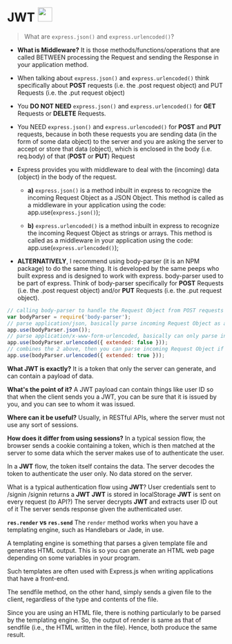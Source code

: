 # JWT <img src="https://vegibit.com/wp-content/uploads/2018/07/JSON-Web-Token-Authentication-With-Node.png" height=33px>

> What are ```express.json()``` and ```express.urlencoded()```?
- **What is Middleware?** It is those methods/functions/operations that are called BETWEEN processing the Request and sending the Response in your application method.

- When talking about ```express.json()``` and ```express.urlencoded()``` think specifically about **POST** requests (i.e. the .post request object) and PUT Requests (i.e. the .put request object)

- You **DO NOT NEED** ```express.json()``` and ```express.urlencoded()``` for **GET** Requests or **DELETE** Requests.

- You NEED ```express.json()``` and ```express.urlencoded()``` for **POST** and **PUT** requests, because in both these requests you are sending data (in the form of some data object) to the server and you are asking the server to accept or store that data (object), which is enclosed in the body (i.e. req.body) of that (**POST** or **PUT**) Request

- Express provides you with middleware to deal with the (incoming) data (object) in the body of the request.

  - **a)** ```express.json()``` is a method inbuilt in express to recognize the incoming Request Object as a JSON Object. This method is called as a middleware in your application using the code: app.use(```express.json()```);

  - **b)** ```express.urlencoded()``` is a method inbuilt in express to recognize the incoming Request Object as strings or arrays. This method is called as a middleware in your application using the code: app.use(```express.urlencoded()```);

- **ALTERNATIVELY**, I recommend using body-parser (it is an NPM package) to do the same thing. It is developed by the same peeps who built express and is designed to work with express. body-parser used to be part of express. Think of body-parser specifically for **POST** Requests (i.e. the .post request object) and/or **PUT** Requests (i.e. the .put request object).
  
```js
// calling body-parser to handle the Request Object from POST requests
var bodyParser = require('body-parser');
// parse application/json, basically parse incoming Request Object as a JSON Object 
app.use(bodyParser.json());
// parse application/x-www-form-urlencoded, basically can only parse incoming Request Object if strings or arrays
app.use(bodyParser.urlencoded({ extended: false }));
// combines the 2 above, then you can parse incoming Request Object if object, with nested objects, or generally any type.
app.use(bodyParser.urlencoded({ extended: true }));
```

**What JWT is exactly?**
It is a token that only the server can generate, and can contain a payload of data.

**What's the point of it?**
A JWT payload can contain things like user ID so that when the client sends you a JWT, you can be sure that it is issued by you, and you can see to whom it was issued.

**Where can it be useful?**
Usually, in RESTful APIs, where the server must not use any sort of sessions.

**How does it differ from using sessions?**
In a typical session flow, the browser sends a cookie containing a token, which is then matched at the server to some data which the server makes use of to authenticate the user.

In a **JWT** flow, the token itself contains the data. The server decodes the token to authenticate the user only. No data stored on the server.

What is a typical authentication flow using **JWT**?
User credentials sent to /signin
/signin returns a **JWT**
**JWT** is stored in localStorage
**JWT** is sent on every request (to API?)
The server decrypts **JWT** and extracts user ID out of it
The server sends response given the authenticated user.

**```res.render``` vs ```res.send```**
The ```render``` method works when you have a templating engine, such as Handlebars or Jade, in use.

A templating engine is something that parses a given template file and generates HTML output. This is so you can generate an HTML web page depending on some variables in your program.

Such templates are often used with Express.js when writing applications that have a front-end.

The sendfile method, on the other hand, simply sends a given file to the client, regardless of the type and contents of the file.

Since you are using an HTML file, there is nothing particularly to be parsed by the templating engine. So, the output of render is same as that of sendfile (i.e., the HTML written in the file). Hence, both produce the same result.

